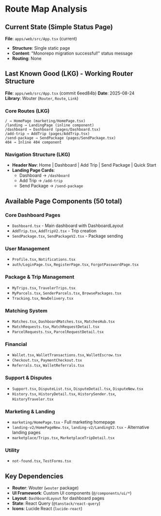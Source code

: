 # Route Map Analysis

## Current State (Simple Status Page)
**File**: `apps/web/src/App.tsx` (current)
- **Structure**: Single static page
- **Content**: "Monorepo migration successful!" status message
- **Routing**: None

## Last Known Good (LKG) - Working Router Structure
**File**: `apps/web/src/App.tsx` (commit 6eed84b)
**Date**: 2025-08-24  
**Library**: Wouter (`Router`, `Route`, `Link`)

### Core Routes (LKG)
```
/ → HomePage (marketing/HomePage.tsx)
/landing → LandingPage (inline component)
/dashboard → Dashboard (pages/Dashboard.tsx) 
/add-trip → AddTrip (pages/AddTrip.tsx)
/send-package → SendPackage (pages/SendPackage.tsx)
404 → Inline 404 component
```

### Navigation Structure (LKG)
- **Header Nav**: Home | Dashboard | Add Trip | Send Package | Quick Start
- **Landing Page Cards**: 
  - Dashboard → `/dashboard`
  - Add Trip → `/add-trip` 
  - Send Package → `/send-package`

## Available Page Components (50 total)
### Core Dashboard Pages
- `Dashboard.tsx` - Main dashboard with DashboardLayout
- `AddTrip.tsx`, `AddTripV2.tsx` - Trip creation
- `SendPackage.tsx`, `SendPackageV2.tsx` - Package sending

### User Management  
- `Profile.tsx`, `Notifications.tsx`
- `auth/LoginPage.tsx`, `RegisterPage.tsx`, `ForgotPasswordPage.tsx`

### Package & Trip Management
- `MyTrips.tsx`, `TravelerTrips.tsx`
- `MyParcels.tsx`, `SenderParcels.tsx`, `BrowsePackages.tsx`
- `Tracking.tsx`, `NewDelivery.tsx`

### Matching System
- `Matches.tsx`, `DashboardMatches.tsx`, `MatchesHub.tsx`
- `MatchRequests.tsx`, `MatchRequestDetail.tsx`
- `ParcelRequests.tsx`, `ParcelRequestDetail.tsx`

### Financial
- `Wallet.tsx`, `WalletTransactions.tsx`, `WalletEscrow.tsx`
- `Checkout.tsx`, `PaymentCheckout.tsx`
- `Referrals.tsx`, `WalletReferrals.tsx`

### Support & Disputes
- `Support.tsx`, `DisputeList.tsx`, `DisputeDetail.tsx`, `DisputeNew.tsx`
- `History.tsx`, `HistoryDetail.tsx`, `HistorySender.tsx`, `HistoryTraveler.tsx`

### Marketing & Landing
- `marketing/HomePage.tsx` - Full marketing homepage
- `landing-v2/HomePageNew.tsx`, `landing-v2/LandingV2.tsx` - Alternative landing pages
- `marketplace/Trips.tsx`, `MarketplaceTripDetail.tsx`

### Utility
- `not-found.tsx`, `TestForms.tsx`

## Key Dependencies
- **Router**: Wouter (`wouter` package)
- **UI Framework**: Custom UI components (`@/components/ui/*`)
- **Layout**: `DashboardLayout` for dashboard pages
- **State**: React Query (`@tanstack/react-query`)
- **Icons**: Lucide React (`lucide-react`)